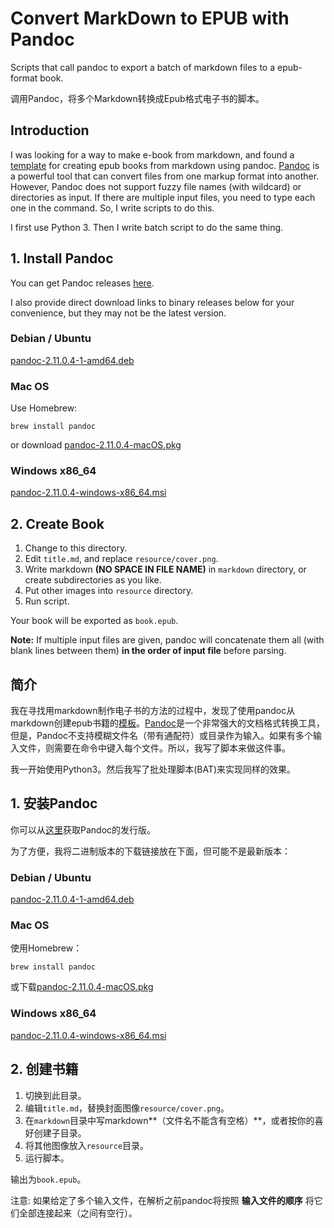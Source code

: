 # Convert MarkDown to EPUB with Pandoc

Scripts that call pandoc to export a batch of markdown files to a epub-format book.

调用Pandoc，将多个Markdown转换成Epub格式电子书的脚本。

## Introduction

I was looking for a way to make e-book from markdown, and found a [template](https://github.com/johnpaulada/pandoc-markdown-book-template) for creating epub books from markdown using pandoc. [Pandoc](https://pandoc.org/) is a powerful tool that can convert files from one markup format into another. However, Pandoc does not support fuzzy file names (with wildcard) or directories as input. If there are multiple input files, you need to type each one in the command. So, I write scripts to do this.

I first use Python 3. Then I write batch script to do the same thing.

## 1. Install Pandoc

You can get Pandoc releases [here](https://github.com/jgm/pandoc/releases).

I also provide direct download links to binary releases below for your convenience, but they may not be the latest version.

### Debian / Ubuntu

[pandoc-2.11.0.4-1-amd64.deb](https://github.com/jgm/pandoc/releases/download/2.11.0.4/pandoc-2.11.0.4-1-amd64.deb)

### Mac OS

Use Homebrew:

    brew install pandoc

or download [pandoc-2.11.0.4-macOS.pkg](https://github.com/jgm/pandoc/releases/download/2.11.0.4/pandoc-2.11.0.4-macOS.pkg)

### Windows x86_64

[pandoc-2.11.0.4-windows-x86_64.msi](https://github.com/jgm/pandoc/releases/download/2.11.0.4/pandoc-2.11.0.4-windows-x86_64.msi)

## 2. Create Book

1. Change to this directory.
2. Edit `title.md`, and replace `resource/cover.png`.
3. Write markdown **(NO SPACE IN FILE NAME)** in `markdown` directory, or create subdirectories as you like.
4. Put other images into `resource` directory.
5. Run script.

Your book will be exported as `book.epub`.

**Note:** If multiple input files are given, pandoc will concatenate them all (with blank lines between them) **in the order of input file** before parsing.

## 简介

我在寻找用markdown制作电子书的方法的过程中，发现了使用pandoc从markdown创建epub书籍的[模板](https://github.com/johnpaulada/pandoc-markdown-book-template)。[Pandoc](https://pandoc.org/)是一个非常强大的文档格式转换工具，但是，Pandoc不支持模糊文件名（带有通配符）或目录作为输入。如果有多个输入文件，则需要在命令中键入每个文件。所以，我写了脚本来做这件事。

我一开始使用Python3。然后我写了批处理脚本(BAT)来实现同样的效果。

## 1. 安装Pandoc

你可以从[这里](https://github.com/jgm/pandoc/releases)获取Pandoc的发行版。

为了方便，我将二进制版本的下载链接放在下面，但可能不是最新版本：

### Debian / Ubuntu

[pandoc-2.11.0.4-1-amd64.deb](https://github.com/jgm/pandoc/releases/download/2.11.0.4/pandoc-2.11.0.4-1-amd64.deb)

### Mac OS

使用Homebrew：

    brew install pandoc

或下载[pandoc-2.11.0.4-macOS.pkg](https://github.com/jgm/pandoc/releases/download/2.11.0.4/pandoc-2.11.0.4-macOS.pkg)

### Windows x86_64

[pandoc-2.11.0.4-windows-x86_64.msi](https://github.com/jgm/pandoc/releases/download/2.11.0.4/pandoc-2.11.0.4-windows-x86_64.msi)

## 2. 创建书籍

1. 切换到此目录。
2. 编辑`title.md`，替换封面图像`resource/cover.png`。
3. 在`markdown`目录中写markdown**（文件名不能含有空格）**，或者按你的喜好创建子目录。
4. 将其他图像放入`resource`目录。
5. 运行脚本。

输出为`book.epub`。

注意: 如果给定了多个输入文件，在解析之前pandoc将按照 **输入文件的顺序** 将它们全部连接起来（之间有空行）。
